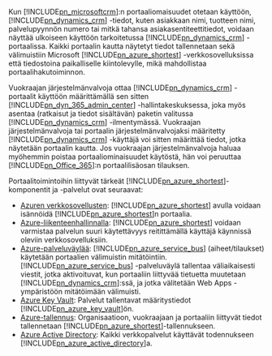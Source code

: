 Kun [!INCLUDE[pn_microsoftcrm](pn-microsoftcrm.md)]:n portaaliomaisuudet otetaan käyttöön, [!INCLUDE[pn_dynamics_crm](pn-dynamics-crm.md)] -tiedot, kuten asiakkaan nimi, tuotteen nimi, palvelupyynnön numero tai mitkä tahansa asiakasentiteettitiedot, voidaan näyttää ulkoiseen käyttöön tarkoitetussa [!INCLUDE[pn_dynamics_crm](pn-dynamics-crm.md)] -portaalissa. Kaikki portaalin kautta näytetyt tiedot tallennetaan sekä välimuistiin Microsoft [!INCLUDE[pn_azure_shortest](pn-azure-shortest.md)] -verkkosovelluksissa että tiedostoina paikalliselle kiintolevylle, mikä mahdollistaa portaalihakutoiminnon.

Vuokraajan järjestelmänvalvoja ottaa [!INCLUDE[pn_dynamics_crm](pn-dynamics-crm.md)] -portaalit käyttöön määrittämällä sen sitten [!INCLUDE[pn_dyn_365_admin_center](../includes/pn-dyn-365-admin-center.md)] -hallintakeskuksessa, joka myös asentaa (ratkaisut ja tiedot sisältävän) paketin valitussa [!INCLUDE[pn_dynamics_crm](pn-dynamics-crm.md)] -ilmentymässä. Vuokraajan järjestelmänvalvoja tai portaalin järjestelmänvalvojaksi määritetty [!INCLUDE[pn_dynamics_crm](pn-dynamics-crm.md)] -käyttäjä voi sitten määrittää tiedot, jotka näytetään portaalin kautta. Jos vuokraajan järjestelmänvalvoja haluaa myöhemmin poistaa portaaliominaisuudet käytöstä, hän voi peruuttaa [!INCLUDE[pn_Office_365](pn-office-365.md)]:n portaalilisäosan tilauksen.

Portaalitoimintoihin liittyvät tärkeät [!INCLUDE[pn_azure_shortest](pn-azure-shortest.md)]-komponentit ja -palvelut ovat seuraavat:
- [Azuren verkkosovellusten](https://azure.microsoft.com/services/app-service/web/): [!INCLUDE[pn_azure_shortest](pn-azure-shortest.md)] avulla voidaan isännöidä [!INCLUDE[pn_azure_shortest](pn-azure-shortest.md)]n portaalia.
- [Azure-liikenteenhallinnalla](https://azure.microsoft.com/services/traffic-manager/): [!INCLUDE[pn_azure_shortest](pn-azure-shortest.md)] voidaan varmistaa palvelun suuri käytettävyys reitittämällä käyttäjä käynnissä oleviin verkkosovelluksiin. 
- [Azure-palveluväylää](https://azure.microsoft.com/services/service-bus/): [!INCLUDE[pn_azure_service_bus](pn-azure-service-bus.md)] (aiheet/tilaukset) käytetään portaalien välimuistin mitätöintiin. [!INCLUDE[pn_azure_service_bus](pn-azure-service-bus.md)] -palveluväylä tallentaa väliaikaisesti viestit, jotka aktivoituvat, kun portaaliin liittyvää tietuetta muutetaan [!INCLUDE[pn_dynamics_crm](pn-dynamics-crm.md)]:ssä, ja jotka välitetään Web Apps -ympäristöön mitätöimään välimuisti. 
- [Azure Key Vault](https://azure.microsoft.com/services/key-vault/): Palvelut tallentavat määritystiedot [!INCLUDE[pn_azure_key_vault](pn_azure_key_vault.md)]ön.
- [Azure-tallennus](https://azure.microsoft.com/services/storage/): Organisaatioon, vuokraajaan ja portaaliin liittyvät tiedot tallennetaan [!INCLUDE[pn_azure_shortest](pn-azure-shortest.md)]-tallennukseen.
- [Azure Active Directory](https://azure.microsoft.com/services/active-directory/): Kaikki verkkopalvelut käyttävät todennukseen [!INCLUDE[pn_azure_active_directory](pn-azure-active-directory.md)]a.
